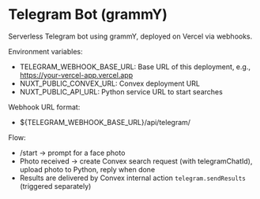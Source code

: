 # Telegram Bot (grammY)

Serverless Telegram bot using grammY, deployed on Vercel via webhooks.

Environment variables:
- TELEGRAM_WEBHOOK_BASE_URL: Base URL of this deployment, e.g., https://your-vercel-app.vercel.app
- NUXT_PUBLIC_CONVEX_URL: Convex deployment URL
- NUXT_PUBLIC_API_URL: Python service URL to start searches

Webhook URL format:
- ${TELEGRAM_WEBHOOK_BASE_URL}/api/telegram/<collectionId>

Flow:
- /start → prompt for a face photo
- Photo received → create Convex search request (with telegramChatId), upload photo to Python, reply when done
- Results are delivered by Convex internal action `telegram.sendResults` (triggered separately)
